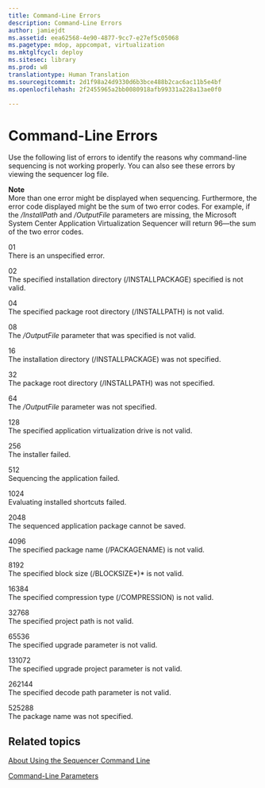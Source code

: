 ```yaml
---
title: Command-Line Errors
description: Command-Line Errors
author: jamiejdt
ms.assetid: eea62568-4e90-4877-9cc7-e27ef5c05068
ms.pagetype: mdop, appcompat, virtualization
ms.mktglfcycl: deploy
ms.sitesec: library
ms.prod: w8
translationtype: Human Translation
ms.sourcegitcommit: 2d1f98a24d9330d6b3bce488b2cac6ac11b5e4bf
ms.openlocfilehash: 2f2455965a2bb0080918afb99331a228a13ae0f0

---
```



# Command-Line Errors


Use the following list of errors to identify the reasons why command-line sequencing is not working properly. You can also see these errors by viewing the sequencer log file.

**Note**  
More than one error might be displayed when sequencing. Furthermore, the error code displayed might be the sum of two error codes. For example, if the */InstallPath* and */OutputFile* parameters are missing, the Microsoft System Center Application Virtualization Sequencer will return 96—the sum of the two error codes.

 

<a href="" id="01"></a>01  
There is an unspecified error.

<a href="" id="02"></a>02  
The specified installation directory (/INSTALLPACKAGE) specified is not valid.

<a href="" id="04"></a>04  
The specified package root directory (/INSTALLPATH) is not valid.

<a href="" id="08"></a>08  
The */OutputFile* parameter that was specified is not valid.

<a href="" id="16"></a>16  
The installation directory (/INSTALLPACKAGE) was not specified.

<a href="" id="32"></a>32  
The package root directory (/INSTALLPATH) was not specified.

<a href="" id="64"></a>64  
The */OutputFile* parameter was not specified.

<a href="" id="128"></a>128  
The specified application virtualization drive is not valid.

<a href="" id="256"></a>256  
The installer failed.

<a href="" id="512"></a>512  
Sequencing the application failed.

<a href="" id="1024"></a>1024  
Evaluating installed shortcuts failed.

<a href="" id="2048"></a>2048  
The sequenced application package cannot be saved.

<a href="" id="4096"></a>4096  
The specified package name (/PACKAGENAME) is not valid.

<a href="" id="8192"></a>8192  
The specified block size (/BLOCKSIZE*)* is not valid.

<a href="" id="16384"></a>16384  
The specified compression type (/COMPRESSION) is not valid.

<a href="" id="32768"></a>32768  
The specified project path is not valid.

<a href="" id="65536"></a>65536  
The specified upgrade parameter is not valid.

<a href="" id="131072"></a>131072  
The specified upgrade project parameter is not valid.

<a href="" id="262144"></a>262144  
The specified decode path parameter is not valid.

<a href="" id="525288"></a>525288  
The package name was not specified.

## Related topics


[About Using the Sequencer Command Line](about-using-the-sequencer-command-line.md)

[Command-Line Parameters](command-line-parameters.md)

 

 








<!--HONumber=Jun16_HO4-->


